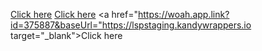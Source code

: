<a href="https://internalcustomer.app.link/tEZLJ6zAMx?chatCode=375887baseUrl=https://lspstaging.kandywrappers.io/" target="_blank">Click here</a>
<a href="https://woah.app.link?id=123456&digest=asnasdlkjasdfasf" target="_blank">Click here</a>
<a href="https://woah.app.link?id=375887&baseUrl="https://lspstaging.kandywrappers.io target="_blank">Click here</a>
